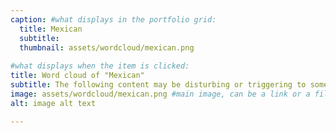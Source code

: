 ```yaml
---
caption: #what displays in the portfolio grid:
  title: Mexican
  subtitle: 
  thumbnail: assets/wordcloud/mexican.png
  
#what displays when the item is clicked:
title: Word cloud of "Mexican"
subtitle: The following content may be disturbing or triggering to some viewers. It includes themes of violence, abuse, and trauma. If you feel that this content may be disturbing to you, please exercise caution before continuing.
image: assets/wordcloud/mexican.png #main image, can be a link or a file in assets/img/portfolio
alt: image alt text

---
```


